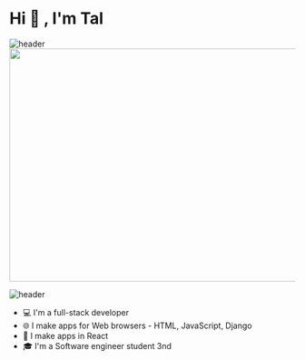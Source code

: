 
   # Hi 👋 , I'm Tal #
 ![header](https://capsule-render.vercel.app/api?type=wave&color=gradient&height=200&section=header&text=Hi+👋+,+I'm+Tal&fontSize=70)
<img align="center" width="1000px" height="410px" src="https://user-images.githubusercontent.com/68163421/110490500-0e4be900-80f9-11eb-8494-8fba49a4cf9b.jpg">

 ![header](https://capsule-render.vercel.app/api?type=wave&color=gradient&height=200&section=footer&fontSize=70)

 * 💻 I'm a full-stack developer
 * 🌐 I make apps for Web browsers - HTML, JavaScript, Django
 * 📱  I make apps in React
 * 🎓 I'm a Software engineer student 3nd


 
